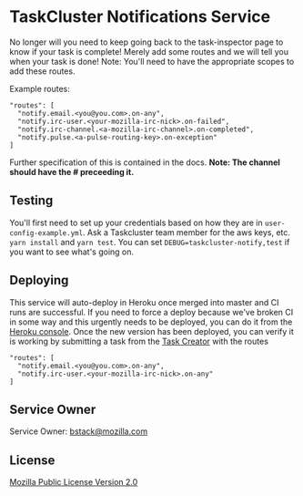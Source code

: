 TaskCluster Notifications Service
=================================

No longer will you need to keep going back to the task-inspector page to know if your task is complete! Merely add some routes and we will tell you when your task is done! Note: You'll need to have the appropriate scopes to add these routes.

Example routes:

```
"routes": [
  "notify.email.<you@you.com>.on-any",
  "notify.irc-user.<your-mozilla-irc-nick>.on-failed",
  "notify.irc-channel.<a-mozilla-irc-channel>.on-completed",
  "notify.pulse.<a-pulse-routing-key>.on-exception"
]
```

Further specification of this is contained in the docs. **Note: The channel should have the # preceeding it.**

Testing
-------

You'll first need to set up your credentials based on how they are in `user-config-example.yml`. Ask a Taskcluster team member for the aws keys, etc.
`yarn install` and `yarn test`. You can set `DEBUG=taskcluster-notify,test` if you want to see what's going on.

Deploying
---------

This service will auto-deploy in Heroku once merged into master and CI runs are successful. If you need to force a deploy because we've broken CI in some way and this urgently needs to be deployed, you can do it from the [Heroku console](https://dashboard-preview.heroku.com/apps/taskcluster-github/deploy/github). Once the new version has been deployed, you can verify it is working by submitting a task from the [Task Creator](https://tools.taskcluster.net/task-creator/) with the routes

```
"routes": [
  "notify.email.<you@you.com>.on-any",
  "notify.irc-user.<your-mozilla-irc-nick>.on-any"
]
```

Service Owner
-------------

Service Owner: bstack@mozilla.com

License
-------

[Mozilla Public License Version 2.0](https://github.com/taskcluster/taskcluster-lib-monitor/blob/master/LICENSE)
